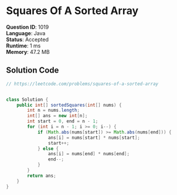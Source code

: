 # Squares Of A Sorted Array

**Question ID**: 1019  
**Language**: Java  
**Status**: Accepted  
**Runtime**: 1 ms  
**Memory**: 47.2 MB  

## Solution Code
```java
// https://leetcode.com/problems/squares-of-a-sorted-array


class Solution {
    public int[] sortedSquares(int[] nums) {
        int n = nums.length;
        int[] ans = new int[n];
        int start = 0, end = n - 1;
        for (int i = n - 1; i >= 0; i--) {
            if (Math.abs(nums[start]) >= Math.abs(nums[end])) {
                ans[i] = nums[start] * nums[start];
                start++;
            } else {
                ans[i] = nums[end] * nums[end];
                end--;
            }
        }
        return ans;
    }
}
```
